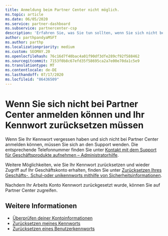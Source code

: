 ```yaml
---
title: Anmeldung beim Partner Center nicht möglich.
ms.topic: article
ms.date: 06/05/2020
ms.service: partner-dashboard
ms.subservice: partnercenter-csp
description: 'Erfahren Sie, was Sie tun sollten, wenn Sie sich nicht bei Partner Center anmelden können: enthält Informationen zum Zurücksetzen des Kennworts für Arbeits Konten oder des Schul Kontos, wenn Sie es vergessen haben.'
author: parthpandyaMSFT
ms.author: parthp
ms.localizationpriority: medium
ms.custom: SEOMAY.20
ms.openlocfilehash: 76c16d7f40bac4a01f90df3dfe289cf92f588462
ms.sourcegitcommit: 7153f0b8c67efd35f58695ca2a7e00e70da1c5e9
ms.translationtype: MT
ms.contentlocale: de-DE
ms.lasthandoff: 07/17/2020
ms.locfileid: "86436509"
---
```

# <a name="if-you-cant-sign-into-partner-center-and-need-to-reset-your-password"></a>Wenn Sie sich nicht bei Partner Center anmelden können und Ihr Kennwort zurücksetzen müssen

Wenn Sie Ihr Kennwort vergessen haben und sich nicht bei Partner Center anmelden können, müssen Sie sich an den Support wenden. Die entsprechende Telefonnummer finden Sie unter [Kontakt mit dem Support für Geschäftsprodukte aufnehmen – Administratorhilfe](https://docs.microsoft.com/microsoft-365/admin/contact-support-for-business-products?view=o365-worldwide&tabs=phone#ID0EAADAAA=Phone_support_). 

Weitere Möglichkeiten, wie Sie Ihr Kennwort zurücksetzen und wieder Zugriff auf Ihr Geschäftskonto erhalten, finden Sie unter [Zurücksetzen Ihres Geschäfts-, Schul-oder unikennworts mithilfe von Sicherheitsinformationen](https://docs.microsoft.com/azure/active-directory/user-help/active-directory-passwords-update-your-own-password#how-to-change-your-password).

Nachdem Ihr Arbeits Konto Kennwort zurückgesetzt wurde, können Sie auf Partner Center zugreifen. 

## <a name="see-more"></a>Weitere Informationen

- [Überprüfen deiner Kontoinformationen](verification-responses.md)
- [Zurücksetzen meines Kennworts](reset-my-pasword.md)
- [Zurücksetzen eines Benutzerkennworts](reset-a-user-password.md)

